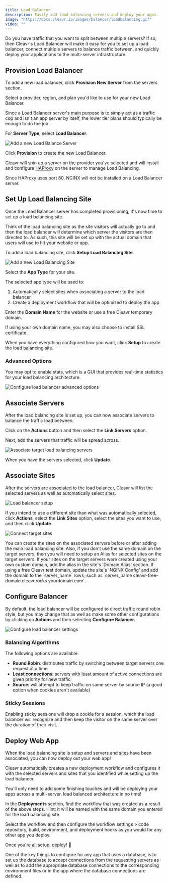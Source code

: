 ```yaml
---
title: Load Balancer
description: Easily add load balancing servers and deploy your apps.
image: "https://docs.cleavr.io/images/balancer/loadbalancing.gif"
video: ""
---
```


Do you have traffic that you want to split between multiple servers? If so, then Cleavr's Load Balancer will make it easy for
you to set up a load balancer, connect multiple servers to balance traffic between, and quickly deploy your applications to the multi-server infrastructure.

## Provision Load Balancer

To add a new load balancer, click **Provision New Server** from the servers section.

Select a provider, region, and plan you'd like to use for your new Load Balancer.

<base-point>
Since a Load Balancer server's main purpose is to simply act as a traffic cop and isn't an app server by itself, the lower tier plans should typically be enough to do the job.
</base-point>

For **Server Type**, select **Load Balancer**.

![Add a new Load Balance Server](/images/balancer/load-balance-server.png)

Click **Provision** to create the new Load Balancer.

Cleavr will spin up a server on the provider you've selected and will install and configure [HAProxy](https://www.haproxy.com/) on the server to manage Load Balancing.

<base-info>
Since HAProxy uses port 80, NGINX will not be installed on a Load Balancer server. 
</base-info>

## Set Up Load Balancing Site

Once the Load Balancer server has completed provisioning, it's now time to set up a load balancing site.

Think of the load balancing site as the site visitors will actually go to and then the load balancer will determine which server the visitors are then directed to. As such, this site will be set up with
the actual domain that users will use to hit your website or app.

To add a load balancing site, click **Setup Load Balancing Site**.

![Add a new Load Balancing Site](/images/balancer/load-balance-site.png)

Select the **App Type** for your site.

The selected app type will be used to:

1. Automatically select sites when associating a server to the load balancer
1. Create a deployment workflow that will be optimized to deploy the app

Enter the **Domain Name** for the website or use a free Cleavr temporary domain.

If using your own domain name, you may also choose to install SSL certificate.

When you have everything configured how you want, click **Setup** to create the load balancing site.

### Advanced Options

You may opt to enable stats, which is a GUI that provides real-time statistics for your load balancing architecture.

![Configure load balancer advanced options](/images/balancer/load-balance-advanced-options.png)

## Associate Servers

After the load balancing site is set up, you can now associate servers to balance the traffic load between.

Click on the **Actions** button and then select the **Link Servers** option.

Next, add the servers that traffic will be spread across.

![Associate target load balancing servers](/images/balancer/load-balance-connect-servers.png)

When you have the servers selected, click **Update**.

## Associate Sites

After the servers are associated to the load balancer, Cleavr will list the selected servers as well as automatically select sites.

![Load balancer setup](/images/balancer/load-balance-setup.png)

If you intend to use a different site than what was automatically selected, click **Actions**, select the **Link Sites** option, select the sites you want to use, and then click **Update**.

![Connect target sites](/images/balancer/load-balance-connect-sites.png)

<base-point>
You can create the sites on the associated servers before or after adding the main load balancing site. Also, if you don't use the same domain on the target servers, then you will need to setup an Alias for selected sites on the target servers. If your sites on the target servers were created using your own custom domain, add the alias in the site's 'Domain Alias' section. If using a free Cleavr test domain, update the site's 'NGINX Config' and add the domain to the `server_name` rows; such as `server_name cleavr-free-domain.cleavr.rocks yourdomain.com`. 
</base-point>

## Configure Balancer

By default, the load balancer will be configured to direct traffic round robin style, but you may change that as well as make some other configurations
by clicking on **Actions** and then selecting **Configure Balancer**.

![Configure load balancer settings](/images/balancer/configure-balancer.png)

### Balancing Algorithms

The following options are available:

- **Round Robin**: distributes traffic by switching between target servers one request at a time
- **Least connections**: servers with least amount of active connections are given priority for new traffic
- **Source**: will attempt to keep traffic on same server by source IP (a good option when cookies aren't available)

### Sticky Sessions

Enabling sticky sessions will drop a cookie for a session, which the load balancer will recognize and then keep the visitor on the same server
over the duration of their visit.

## Deploy Web App

When the load balancing site is setup and servers and sites have been associated, you can now deploy out your web app!

Cleavr automatically creates a new deployment workflow and configures it with the selected servers and sites that you identified while setting up the load balancer.

You'll only need to add some finishing touches and will be deploying your apps across a multi-server, load balanced architecture in no time!

In the **Deployments** section, find the workflow that was created as a result of the above steps. Hint: it will be named with the same domain you entered for the load balancing site.

Select the workflow and then configure the workflow settings > code repository, build, environment, and deployment hooks as you would for any other app you deploy.

Once you're all setup, deploy! 🚀

<base-info>
One of the key things to configure for any app that uses a database, is to set up the database to accept connections from the requesting servers as well as to add the appropriate database connections
to the corresponding environment files or in the app where the database connections are defined. 
</base-info>

